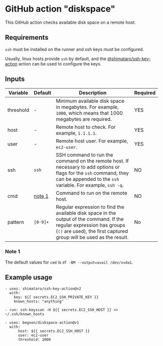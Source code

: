 # GitHub action "diskspace"

This GitHub action checks available disk space on a remote host.

## Requirements

`ssh` must be installed on the runner and ssh keys must be configured.

Usually, linux hosts provide `ssh` by default, and the
[@shimataro/ssh-key-action](https://github.com/shimataro/ssh-key-action)
action can be used to configure the keys.

## Inputs

| Variable | Default |Description | Required |
| --- | --- | --- | --- |
| threshold | - | Minimum available disk space in megabytes. For example, `1000`, which means that 1000 megabytes are required. | YES |
| host | - | Remote host to check. For example, `1.1.1.1`. | YES |
| user | - | Remote host user. For example, `ec2-user`.| YES |
| ssh | `ssh` | SSH command to run the command on the remote host. If necessary to add options or flags for the `ssh` command, they can be appended to the `ssh` variable. For example, `ssh -q`. | NO |
| cmd | [note 1](#note-1) | Command to run on the remote host. | NO |
| pattern | `[0-9]+` | Regular expression to find the available disk space in the output of the command. If the regular expression has groups (`()` are used), the first captured group will be used as the result. | No |

### Note 1

The default values for `cmd` is `df -BM --output=avail /dev/xvda1`.

## Example usage

    - uses: shimataro/ssh-key-action@v2
      with:
        key: ${{ secrets.EC2_SSH_PRIVATE_KEY }}
        known_hosts: "anything"

    - run: ssh-keyscan -H ${{ secrets.EC2_SSH_HOST }} >> ~/.ssh/known_hosts    
  
    - uses: begoon/diskspace-action@v1
      with:
          host: ${{ secrets.EC2_SSH_HOST }}
          user: ec2-user
          threshold: 1000
